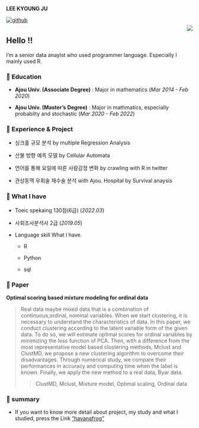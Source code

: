 **LEE KYOUNG JU**

<a href="https://github.com/havanafrog" target="_blank">
<img src=https://img.shields.io/badge/github-%2324292e.svg?&style=for-the-badge&logo=github&logoColor=white alt=github style="margin-bottom: 5px;" />
</a>

<div align="right">
<img src="https://komarev.com/ghpvc/?username=havanafrog&&style=flat-square" align="right" />
</div>  

## **Hello** !!

I’m a senior data anaylst who used programmer language. Especially I
mainly used R.

### **🙂 Education**

-   **Ajou Univ. (Associate Degree)** : Major in mathematics (*Mar
    2014 - Feb 2020*)

-   **Ajou Univ. (Master’s Degree)** : Major in mathmatics, especially
    probabilty and stochastic (*Mar 2020 - Feb 2022*)

### **🔧 Experience & Project**

-   싱크홀 규모 분석 by multiple Regression Analysis

-   산불 방향 예측 모델 by Cellular Automata

-   언어를 통해 요일에 따른 사람감정 변화 by crawling with R in twitter

-   관상동맥 우회술 재수술 분석 with Ajou. Hospital by Survival anaysis

### **🎨 What I have**

-   Toeic spekaing 130점(6급) (*2022.03*)

-   사회조사분석사 2급 (*2019.05*)

-   Language skill What I have.

    -   R

    -   Python

    -   sql
### 🎲 Paper

 **Optimal scoring based mixture modeling for ordinal data**

> Real data maybe mixed data that is a combination of continuous,ordinal, nominal variables. When we start clustering, it is necessary to understand the characteristics of data. In this paper, we conduct clustering according to the latent variable form of the given data. To do so, we will estimate optimal scores for ordinal variables by minimizing the loss function of PCA. Then, with a difference from the most representative model based clustering methods, Mclust and ClustMD, we propose a new clustering algorithm to overcome their disadvantages. Through numerical study, we compare their performances in accuracy and computing time when the label is known. Finally, we apply the new method to a real data, Byar data.
>>ClustMD, Mclust, Mixture model, Optimal scaling, Ordinal data

### **🌅 summary**

-   If you want to know more detail about project, my study and what I
    studied, press the Link [“havanafrog”](https://velog.io/@havanafrog)
